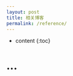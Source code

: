 ```yaml
---
layout: post
title: 相关博客
permalink: /reference/
---
```


* content
{:toc}


...
=====================
 